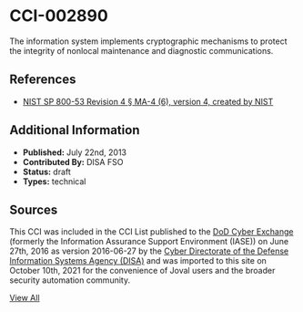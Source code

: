 # CCI-002890

The information system implements cryptographic mechanisms to protect the integrity of nonlocal maintenance and diagnostic communications.

## References ##

* [NIST SP 800-53 Revision 4 § MA-4 (6), version 4, created by NIST](http://csrc.nist.gov/publications/PubsSPs.html)


## Additional Information ##

* **Published:** July 22nd, 2013
* **Contributed By:** DISA FSO
* **Status:** draft
* **Types:** technical

## Sources ##

This CCI was included in the CCI List published to the [DoD Cyber Exchange](https://public.cyber.mil/stigs/cci/)
(formerly the Information Assurance Support Environment (IASE)) on June 27th, 2016 as version
2016-06-27 by the [Cyber Directorate of the Defense Information Systems Agency (DISA)](https://public.cyber.mil/about-cyber/)
and was imported to this site on October 10th, 2021 for the convenience of Joval users and the broader
security automation community.

[View All](../README.md)
